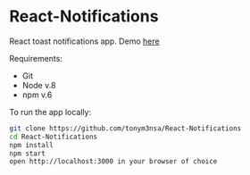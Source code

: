 
# React-Notifications

React toast notifications app. Demo [here](https://react-notifications-bba94.firebaseapp.com)

Requirements:
- Git
- Node v.8
- npm v.6

To run the app locally:


```bash
git clone https://github.com/tonym3nsa/React-Notifications
cd React-Notifications
npm install
npm start
open http://localhost:3000 in your browser of choice
```

